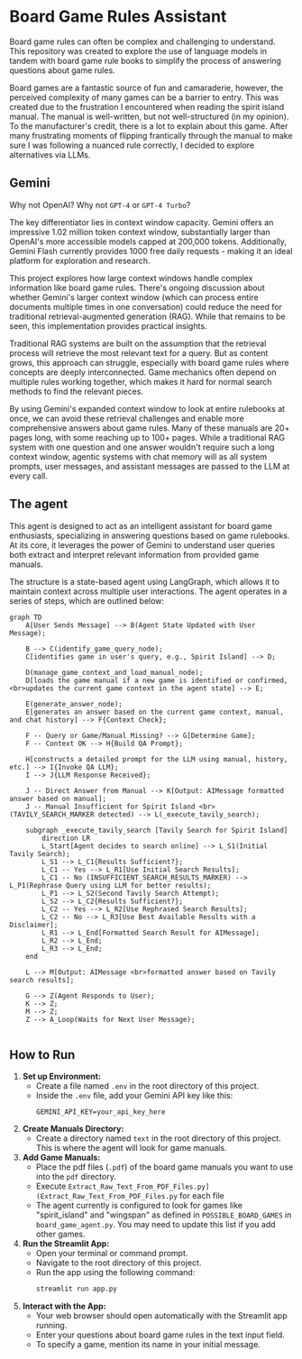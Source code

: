 # Board Game Rules Assistant
Board game rules can often be complex and challenging to understand. 
This repository was created to explore the use of language models in tandem with board game rule books to 
simplify the process of answering questions about game rules.

Board games are a fantastic source of fun and camaraderie, however, the perceived complexity of many games can be
a barrier to entry. This was created due to the frustration I encountered when reading the spirit island manual. The
manual is well-written, but not well-structured (in my opinion).  To the manufacturer's credit, there is a lot to 
explain about this game.  After many frustrating moments of flipping frantically through the manual to make sure I was
 following a nuanced rule correctly, I decided to explore alternatives via LLMs.

## Gemini

Why not OpenAI? Why not `GPT-4` or `GPT-4 Turbo`?

The key differentiator lies in context window capacity. Gemini offers an impressive 1.02 million token context window,
substantially larger than OpenAI's more accessible models capped at 200,000 tokens. Additionally, Gemini Flash currently
provides 1000 free daily requests - making it an ideal platform for exploration and research.

This project explores how large context windows handle complex information like board game rules. There's ongoing
discussion about whether Gemini's larger context window (which can process entire documents multiple times in one
conversation) could reduce the need for traditional retrieval-augmented generation (RAG). While that remains to be seen,
this implementation provides practical insights.

Traditional RAG systems are built on the assumption that the retrieval process will retrieve the most relevant text for a query.
But as content grows, this approach can struggle, especially with board game rules where concepts are deeply interconnected. 
Game mechanics often depend on multiple rules working together, which makes it hard for normal search methods to find 
the relevant pieces.

By using Gemini's expanded context window to look at entire rulebooks at once, we can avoid these retrieval challenges
and enable more comprehensive answers about game rules.  Many of these manuals are 20+ pages long, with some reaching
up to 100+ pages.  While a traditional RAG system with one question and one answer wouldn't require such a long
context window, agentic systems with chat memory will as all system prompts, user messages, and assistant messages
are passed to the LLM at every call.

## The agent
This agent is designed to act as an intelligent assistant for board game enthusiasts, 
specializing in answering questions based on game rulebooks. At its core, it leverages the power of Gemini to understand 
user queries both extract and interpret relevant information from provided game manuals. 

The structure is a state-based agent using LangGraph, which allows it to maintain context across multiple user interactions.
The agent operates in a series of steps, which are outlined below:

```mermaid
graph TD
    A[User Sends Message] --> B(Agent State Updated with User Message);

    B --> C(identify_game_query_node);
    C[identifies game in user's query, e.g., Spirit Island] --> D;
    
    D(manage_game_context_and_load_manual_node);
    D[loads the game manual if a new game is identified or confirmed, <br>updates the current game context in the agent state] --> E;

    E(generate_answer_node);
    E[generates an answer based on the current game context, manual, and chat history] --> F{Context Check};

    F -- Query or Game/Manual Missing? --> G[Determine Game];
    F -- Context OK --> H{Build QA Prompt};
    
    H[constructs a detailed prompt for the LLM using manual, history, etc.] --> I{Invoke QA LLM};
    I --> J{LLM Response Received};

    J -- Direct Answer from Manual --> K[Output: AIMessage formatted answer based on manual];
    J -- Manual Insufficient for Spirit Island <br> (TAVILY_SEARCH_MARKER detected) --> L(_execute_tavily_search);

    subgraph _execute_tavily_search [Tavily Search for Spirit Island]
        direction LR
        L_Start[Agent decides to search online] --> L_S1(Initial Tavily Search);
        L_S1 --> L_C1{Results Sufficient?};
        L_C1 -- Yes --> L_R1[Use Initial Search Results];
        L_C1 -- No (INSUFFICIENT_SEARCH_RESULTS_MARKER) --> L_P1(Rephrase Query using LLM for better results);
        L_P1 --> L_S2(Second Tavily Search Attempt);
        L_S2 --> L_C2{Results Sufficient?};
        L_C2 -- Yes --> L_R2[Use Rephrased Search Results];
        L_C2 -- No --> L_R3[Use Best Available Results with a Disclaimer];
        L_R1 --> L_End[Formatted Search Result for AIMessage];
        L_R2 --> L_End;
        L_R3 --> L_End;
    end

    L --> M[Output: AIMessage <br>formatted answer based on Tavily search results];

    G --> Z(Agent Responds to User);
    K --> Z;
    M --> Z;
    Z --> A_Loop(Waits for Next User Message);


```
## How to Run
1.  **Set up Environment:**
    *   Create a file named `.env` in the root directory of this project.
    *   Inside the `.env` file, add your Gemini API key like this:
        ```
        GEMINI_API_KEY=your_api_key_here
        ```
2.  **Create Manuals Directory:**
    *   Create a directory named `text` in the root directory of this project. This is where the agent will look for game manuals.
3.  **Add Game Manuals:**
    *   Place the pdf files (`.pdf`) of the board game manuals you want to use into the `pdf` directory.
    *   Execute `Extract_Raw_Text_From_PDF_Files.py](Extract_Raw_Text_From_PDF_Files.py` for each file
    *   The agent currently is configured to look for games like "spirit_island" and "wingspan" as defined in `POSSIBLE_BOARD_GAMES` in `board_game_agent.py`. You may need to update this list if you add other games.
4.  **Run the Streamlit App:**
    *   Open your terminal or command prompt.
    *   Navigate to the root directory of this project.
    *   Run the app using the following command:
        ```bash
        streamlit run app.py
        ```
5.  **Interact with the App:**
    *   Your web browser should open automatically with the Streamlit app running.
    *   Enter your questions about board game rules in the text input field.
    *   To specify a game, mention its name in your initial message.